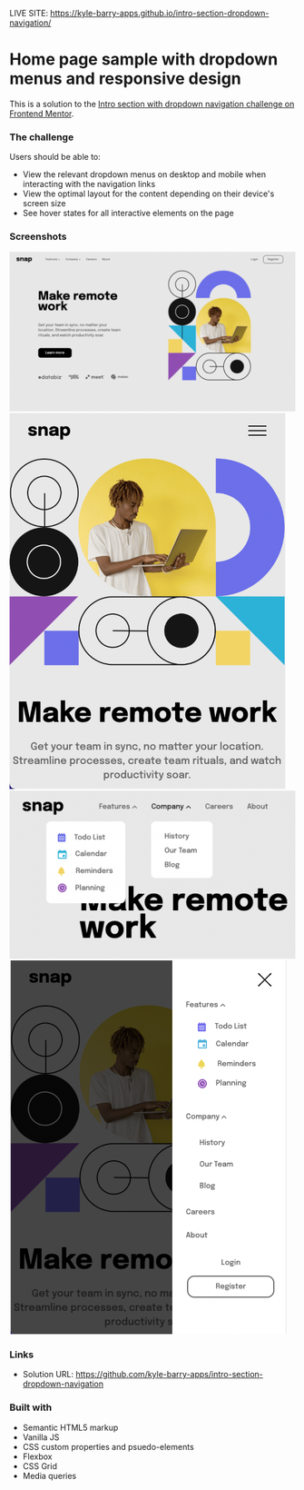 LIVE SITE: https://kyle-barry-apps.github.io/intro-section-dropdown-navigation/

# Home page sample with dropdown menus and responsive design

This is a solution to the [Intro section with dropdown navigation challenge on Frontend Mentor](https://www.frontendmentor.io/challenges/intro-section-with-dropdown-navigation-ryaPetHE5).

### The challenge

Users should be able to:

- View the relevant dropdown menus on desktop and mobile when interacting with the navigation links
- View the optimal layout for the content depending on their device's screen size
- See hover states for all interactive elements on the page

### Screenshots

![](./screenshots/Screen%20Shot%202022-08-24%20at%209.34.46%20AM.png)
![](./screenshots/Screen%20Shot%202022-08-24%20at%209.35.22%20AM.png)
![](./screenshots/Screen%20Shot%202022-08-24%20at%209.36.09%20AM.png)
![](./screenshots/Screen%20Shot%202022-08-24%20at%209.36.31%20AM.png)

### Links

- Solution URL: https://github.com/kyle-barry-apps/intro-section-dropdown-navigation

### Built with

- Semantic HTML5 markup
- Vanilla JS
- CSS custom properties and psuedo-elements
- Flexbox
- CSS Grid
- Media queries
